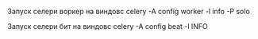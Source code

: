 Запуск селери воркер на виндовс celery -A config worker -l info -P solo

Запуск селери бит на виндовс celery -A config beat -l INFO
